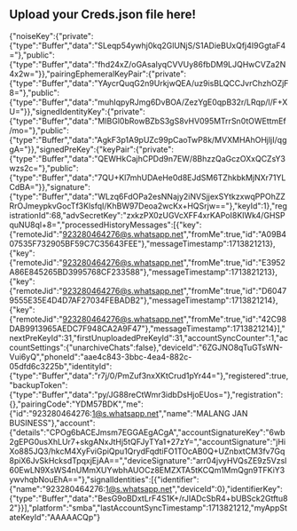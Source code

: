 ## Upload your Creds.json file here!
{"noiseKey":{"private":{"type":"Buffer","data":"SLeqp54ywhj0kq2GlUNjS/S1ADieBUxQfj4I9GgtaF4="},"public":{"type":"Buffer","data":"fhd24xZ/oGAsaIyqCVVUy86fbDM9LJQHwCVZa2N4x2w="}},"pairingEphemeralKeyPair":{"private":{"type":"Buffer","data":"YAycrQuqG2n9UrkjwQEA/uz9isBLQCCJvrChzhOZjF8="},"public":{"type":"Buffer","data":"muhIqpyRJmg6DvBOA/ZezYgE0qpB32r/LRqp/l/F+XU="}},"signedIdentityKey":{"private":{"type":"Buffer","data":"MIBGl0bRowBZbS3gS8vHV095MTrrSn0tOWEttmEf/mo="},"public":{"type":"Buffer","data":"AgkF3p1A9pUZc99pCaoTwP8k/MVXMHAhOHjljI/qggA="}},"signedPreKey":{"keyPair":{"private":{"type":"Buffer","data":"QEWHkCajhCPDd9n7EW/8BhzzQaGczOXxQCZsY3wzs2c="},"public":{"type":"Buffer","data":"7QU+Kl7mhUDAeHe0d8EJdSM6TZhkbkMjNXr71YLCdBA="}},"signature":{"type":"Buffer","data":"WLzq6FdOPa2esNNajy2iNVSjjexSYtkzxwqPPOhZZRrOJmeypkvGocTf3KlsfqI/KhBW97Deoa2wcKx+HQSrjw=="},"keyId":1},"registrationId":68,"advSecretKey":"zxkzPX0zUGVcXFF4xrKAPoI8KIWk4/GHSPquNU8ql+8=","processedHistoryMessages":[{"key":{"remoteJid":"923280464276@s.whatsapp.net","fromMe":true,"id":"A09B407535F732905BF59C7C35643FEE"},"messageTimestamp":1713821213},{"key":{"remoteJid":"923280464276@s.whatsapp.net","fromMe":true,"id":"E3952A86E845265BD3995768CF233588"},"messageTimestamp":1713821213},{"key":{"remoteJid":"923280464276@s.whatsapp.net","fromMe":true,"id":"D60479555E35E4D4D7AF27034FEBADB2"},"messageTimestamp":1713821214},{"key":{"remoteJid":"923280464276@s.whatsapp.net","fromMe":true,"id":"42C98DAB9913965AEDC7F948CA2A9F47"},"messageTimestamp":1713821214}],"nextPreKeyId":31,"firstUnuploadedPreKeyId":31,"accountSyncCounter":1,"accountSettings":{"unarchiveChats":false},"deviceId":"6ZGJNO8qTuGTsWN-Vui6yQ","phoneId":"aae4c843-3bbc-4ea4-882c-05dfd6c3225b","identityId":{"type":"Buffer","data":"r7j/0/PmZuf3nxXKtCrud1pYr44="},"registered":true,"backupToken":{"type":"Buffer","data":"py/JG88reCtWmr3idbDsHjoEUos="},"registration":{},"pairingCode":"YDM57BDK","me":{"id":"923280464276:1@s.whatsapp.net","name":"MALANG JAN BUSINESS"},"account":{"details":"CPOg6bACEJmsm7EGGAEgACgA","accountSignatureKey":"6wb2gEPG0usXhLUr7+skgANxJtHj5tQFJyTYa1+27zY=","accountSignature":"jHiXo885JQ3/hkcM4XyFviGpiQpu1QrydFqdtiFO1TOcAB0Q+UZnbxtCM3fv7Gq8piX6JvSkHcksdTpqxjEjAA==","deviceSignature":"arr04jvyHVQsZE9z5Vzsl60EwLN9XsWS4nUMmXUYwbhAUOCz8EMZXTA5tKCQm1MmQgn9TFKiY3ywvhqbNouEhA=="},"signalIdentities":[{"identifier":{"name":"923280464276:1@s.whatsapp.net","deviceId":0},"identifierKey":{"type":"Buffer","data":"BesG9oBDxtLrF4S1K+/rJIADcSbR4+bUBSck2Gtftu82"}}],"platform":"smba","lastAccountSyncTimestamp":1713821212,"myAppStateKeyId":"AAAAACQp"}
